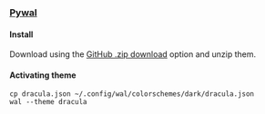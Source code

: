 ### [Pywal](https://github.com/dylanaraps/pywal)

#### Install

Download using the [GitHub .zip download](https://github.com/dracula/pywal/archive/master.zip) option and unzip them.

#### Activating theme

    cp dracula.json ~/.config/wal/colorschemes/dark/dracula.json
    wal --theme dracula
